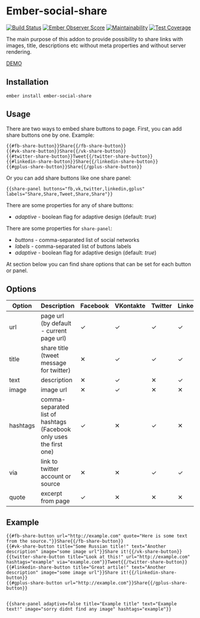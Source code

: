 # Ember-social-share
[![Build Status](https://travis-ci.org/Crabar/ember-social-share.svg?branch=master)](https://travis-ci.org/Crabar/ember-social-share) [![Ember Observer Score](https://emberobserver.com/badges/ember-social-share.svg)](https://emberobserver.com/addons/ember-social-share) [![Maintainability](https://api.codeclimate.com/v1/badges/3c0998ae57213e1f92d8/maintainability)](https://codeclimate.com/github/Crabar/ember-social-share/maintainability)
[![Test Coverage](https://api.codeclimate.com/v1/badges/3c0998ae57213e1f92d8/test_coverage)](https://codeclimate.com/github/Crabar/ember-social-share/test_coverage)

The main purpose of this addon to provide possibility to share links with images, title, descriptions etc without meta properties and without server rendering.

[DEMO](https://crabar.github.io/ember-social-share/)

## Installation

    ember install ember-social-share

## Usage
There are two ways to embed share buttons to page.
First, you can add share buttons one by one. Example:

    {{#fb-share-button}}Share{{/fb-share-button}}
    {{#vk-share-button}}Share{{/vk-share-button}}
    {{#twitter-share-button}}Tweet{{/twitter-share-button}}
    {{#linkedin-share-button}}Share{{/linkedin-share-button}}
    {{#gplus-share-button}}Share{{/gplus-share-button}}

Or you can add share buttons like one share panel:

    {{share-panel buttons="fb,vk,twitter,linkedin,gplus" labels="Share,Share,Tweet,Share,Share"}}

There are some properties for any of share buttons:

* _adaptive_ - boolean flag for adaptive design (default: _true_)

There are some properties for ```share-panel```:

* _buttons_ - comma-separated list of social networks
* _labels_ - comma-separated list of buttons labels
* _adaptive_ - boolean flag for adaptive design (default: _true_)

At section below you can find share options that can be set for each button or panel.

## Options
Option | Description | Facebook | VKontakte | Twitter | LinkedIn | Google+ |
------ | ----------- | -------- | --------- | ------- | -------- | ------- |
url | page url (by default - current page url) | &#10003; | &#10003; | &#10003; | &#10003; | &#10003;
title | share title (tweet message for twitter) | &#10005; | &#10003; | &#10003; | &#10003; | &#10005;
text | description | &#10005; | &#10003; | &#10005; | &#10003; | &#10005;
image | image url | &#10005; | &#10003; | &#10005; | &#10005; | &#10005;
hashtags | comma-separated list of hashtags (Facebook only uses the first one) | &#10003; | &#10005; | &#10003; | &#10005; | &#10005;
via | link to twitter account or source | &#10005; | &#10005; | &#10003; | &#10003; | &#10005;
quote | excerpt from page | &#10003; | &#10005; | &#10005; | &#10005; | &#10005; |

## Example

    {{#fb-share-button url="http://example.com" quote="Here is some text from the source."}}Share{{/fb-share-button}}
    {{#vk-share-button title="Some Russian title!" text="Another description" image="some image url"}}Share it!{{/vk-share-button}}
    {{twitter-share-button title="Look at this!" url="http://example.com" hashtags="example" via="example.com"}}Tweet{{/twitter-share-button}}
    {{#linkedin-share-button title="Great artile!" text="Another description" image="some image url"}}Share it!{{/linkedin-share-button}}
    {{#gplus-share-button url="http://example.com"}}Share{{/gplus-share-button}}


    {{share-panel adaptive=false title="Example title" text="Example text!" image="sorry didnt find any image" hashtags="example"}}
